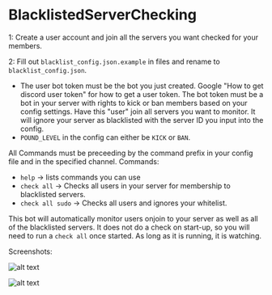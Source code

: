 # BlacklistedServerChecking

1: Create a user account and join all the servers you want checked for your members.

2: Fill out `blacklist_config.json.example` in files and rename to `blacklist_config.json`. 
- The user bot token must be the bot you just created. Google "How to get discord user token" for how to get a user token. The bot token must be a bot in your server with rights to kick or ban members based on your config settings. Have this "user" join all servers you want to monitor. It will ignore your server as blacklisted with the server ID you input into the config. 
- `POUND_LEVEL` in the config can either be `KICK` or `BAN`. 

All Commands must be preceeding by the command prefix in your config file and in the specified channel.
Commands: 
- `help` -> lists commands you can use
- `check all` -> Checks all users in your server for membership to blacklisted servers.
- `check all sudo` -> Checks all users and ignores your whitelist.

This bot will automatically monitor users onjoin to your server as well as all of the blacklisted servers. It does not do a check on start-up, so you will need to run a `check all` once started. As long as it is running, it is watching. 

Screenshots:

![alt text](https://imgur.com/hG1yxFD)

![alt text](https://imgur.com/AnYi761)
